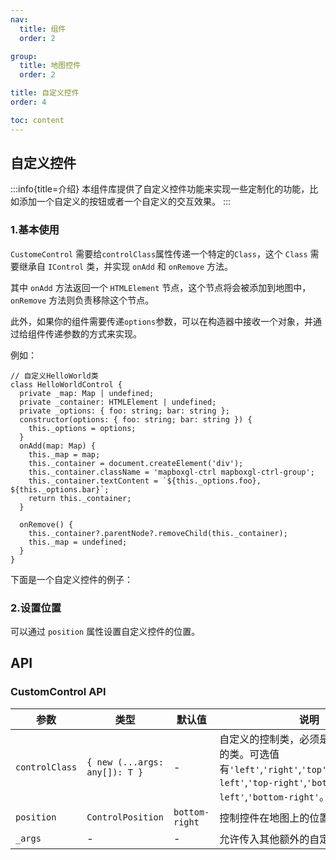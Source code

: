 ```yaml
---
nav:
  title: 组件
  order: 2

group:
  title: 地图控件
  order: 2

title: 自定义控件
order: 4

toc: content
---
```


## 自定义控件

:::info{title=介绍}
本组件库提供了自定义控件功能来实现一些定制化的功能，比如添加一个自定义的按钮或者一个自定义的交互效果。
:::

### 1.基本使用

`CustomeControl` 需要给`controlClass`属性传递一个特定的`Class`，这个 `Class` 需要继承自 `IControl` 类，并实现 `onAdd` 和 `onRemove` 方法。

其中 `onAdd` 方法返回一个 `HTMLElement` 节点，这个节点将会被添加到地图中，`onRemove` 方法则负责移除这个节点。

此外，如果你的组件需要传递`options`参数，可以在构造器中接收一个对象，并通过给组件传递参数的方式来实现。

例如：

```tsx ｜ pure
// 自定义HelloWorld类
class HelloWorldControl {
  private _map: Map | undefined;
  private _container: HTMLElement | undefined;
  private _options: { foo: string; bar: string };
  constructor(options: { foo: string; bar: string }) {
    this._options = options;
  }
  onAdd(map: Map) {
    this._map = map;
    this._container = document.createElement('div');
    this._container.className = 'mapboxgl-ctrl mapboxgl-ctrl-group';
    this._container.textContent = `${this._options.foo}, ${this._options.bar}`;
    return this._container;
  }

  onRemove() {
    this._container?.parentNode?.removeChild(this._container);
    this._map = undefined;
  }
}
```

下面是一个自定义控件的例子：

<code src="../examples/customControl/demo1.tsx" compact="true"></code>

### 2.设置位置

可以通过 `position` 属性设置自定义控件的位置。

<code src="../examples/customControl/demo2.tsx" compact="true"></code>

## API

### CustomControl API

| 参数           | 类型                          | 默认值         | 说明                                                                                                                                                |
| -------------- | ----------------------------- | -------------- | --------------------------------------------------------------------------------------------------------------------------------------------------- |
| `controlClass` | `{ new (...args: any[]): T }` | -              | 自定义的控制类，必须是一个可实例化的类。可选值有`'left'`,`'right'`,`'top'`,`'bottom'`,`'top-left'`,`'top-right'`,`'bottom-left'`,`'bottom-right'`。 |
| `position`     | `ControlPosition`             | `bottom-right` | 控制控件在地图上的位置。                                                                                                                            |
| `_args`        | -                             | -              | 允许传入其他额外的自定义参数。                                                                                                                      |
